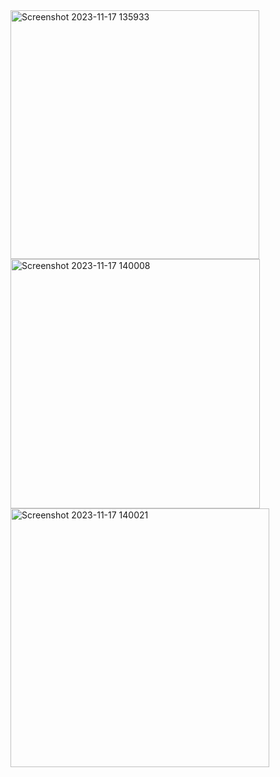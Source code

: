 <img width="398" alt="Screenshot 2023-11-17 135933" src="https://github.com/rashamiabhyankar12/todo-list/assets/139979749/f097e576-0261-46dc-8648-7546bd464193">
<img width="399" alt="Screenshot 2023-11-17 140008" src="https://github.com/rashamiabhyankar12/todo-list/assets/139979749/ca3c82fd-bcbb-4fee-970b-2681a5e4c8ad">
<img width="414" alt="Screenshot 2023-11-17 140021" src="https://github.com/rashamiabhyankar12/todo-list/assets/139979749/bd20d4d7-d11f-4fb0-890a-738c08545a5f">


